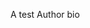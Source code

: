 <!-- Template: {empty} -->
<!-- Document Type: Articulate Author -->
<!-- Link: /zifro-home/nyheter/authors/demo-author/ -->
<!-- Page name: Demo author -->
<!-- Author Image: {/media/articulate/default/random-mask.jpg} -->
<!-- Author Url: http://google.com -->
<!-- Author Bio: -->

A test Author bio
